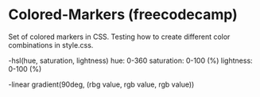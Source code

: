# Colored-Markers (freecodecamp)
Set of colored markers in CSS. Testing how to create different color combinations in style.css.

-hsl(hue, saturation, lightness)
hue: 0-360
saturation: 0-100 (%)
lightness: 0-100 (%)

-linear gradient(90deg, (rbg value, rgb value, rgb value))

